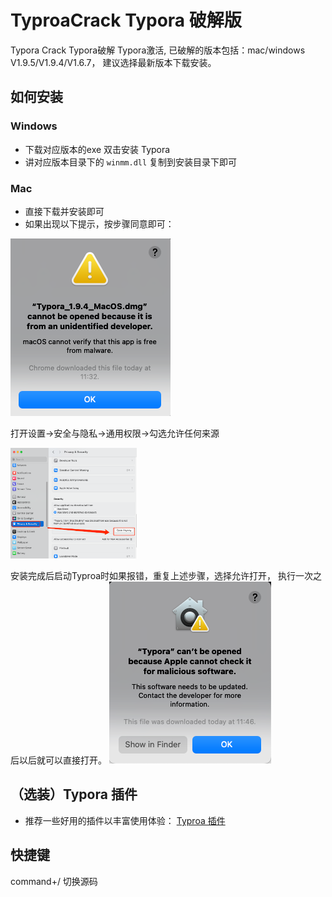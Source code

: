 # TyproaCrack Typora 破解版
Typora Crack Typora破解 Typora激活, 已破解的版本包括：mac/windows V1.9.5/V1.9.4/V1.6.7， 建议选择最新版本下载安装。

## 如何安装
### Windows
  - 下载对应版本的exe 双击安装 Typora
  - 讲对应版本目录下的 `winmm.dll` 复制到安装目录下即可

### Mac
- 直接下载并安装即可
- 如果出现以下提示，按步骤同意即可：

![img.png](install_alert.png)

打开设置->安全与隐私->通用权限->勾选允许任何来源


<img src=open_anyway.png width=40% />

安装完成后启动Typroa时如果报错，重复上述步骤，选择允许打开， 执行一次之后以后就可以直接打开。
![img_2.png](open_alert.png)

## （选装）Typora 插件
- 推荐一些好用的插件以丰富使用体验：
[Typroa 插件](https://github.com/obgnail/typora_plugin)

## 快捷键
command+/ 切换源码
